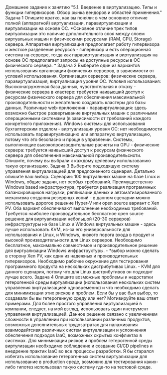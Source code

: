 Домашнее задание к занятию "5.1. Введение в виртуализацию. Типы и функции гипервизоров. Обзор рынка вендоров и областей применения."
Задача 1
Опишите кратко, как вы поняли: в чем основное отличие полной (аппаратной) виртуализации, паравиртуализации и виртуализации на основе ОС.
*Основное отличие трех типов виртуализации это наличие дополнительного слоя между слоем виртуальных машин и физическими ресурсами (RAM, CPU, Storage) сервера. Аппаратная виртуализация предполагает работу гипервизора и жесткое разделение ресурсов - гипервизор и есть операционная система на сервере, тогда как паравиртуализация и виртуализация на основе ОС предполагает запросы на доступные ресурсы в ОС физического сервера. *
Задача 2
Выберите один из вариантов использования организации физических серверов, в зависимости от условий использования.
Организация серверов:
физические сервера, паравиртуализация, виртуализация уровня ОС. Условия использования:
Высоконагруженная база данных, чувствительная к отказу -
физические сервера в кластере: требуется наивысший доступ к ресурсам физического сервера для обеспечения максимальной производительности и желательно создавать кластеры для базы данных.
Различные web-приложения -
паравиртуализация: здесь возможно быстрое развертывание виртуальных машин с различными операционными системами (в зависимости от требований каждого конкретного приложения).
Windows системы для использования бухгалтерским отделом -
виртуализация уровня ОС: нет необходимости использовать паравиртуализацию или аппаратную виртуализацию, потому что это безопасно и проще в управлении.
Системы, выполняющие высокопроизводительные расчеты на GPU -
физические сервера: требуется наивысший доступ к ресурсам физического сервера для обеспечения максимальной производительсноти.
Опишите, почему вы выбрали к каждому целевому использованию такую организацию.
Задача 3
Выберите подходящую систему управления виртуализацией для предложенного сценария. Детально опишите ваш выбор.
Сценарии:
100 виртуальных машин на базе Linux и Windows, общие задачи, нет особых требований. Преимущественно Windows based инфраструктура, требуется реализация программных балансировщиков нагрузки, репликации данных и автоматизированного механизма создания резервных копий - в данном сценарии можно использовать дорогое решение Hyper-V или open source вариант с Xen PV. Оба вариант обеспечивают выполнение необходимых требований.
Требуется наиболее производительное бесплатное open source решение для виртуализации небольшой (20-30 серверов) инфраструктуры на базе Linux и Windows виртуальных машин - здесь лучше использовать KVM, из-за его универсальности для использования и Linux, и Windows, низкого порога входа в продукт и высокой производительности для Linux серверов.
Необходимо бесплатное, максимально совместимое и производительное решение для виртуализации Windows инфраструктуры. - *выбор можно сделать в сторону Xen PV, как один из надежных и производительных гипервизоров.
Необходимо рабочее окружение для тестирования программного продукта на нескольких дистрибутивах Linux. - KVM для данного сценария, потому что для Linux дистрибутивов он подходит лучше всего.
Задача 4
Опишите возможные проблемы и недостатки гетерогенной среды виртуализации (использования нескольких систем управления виртуализацией одновременно) и что необходимо сделать для минимизации этих рисков и проблем. Если бы у вас был выбор, то создавали бы вы гетерогенную среду или нет? Мотивируйте ваш ответ примерами.
Для более простого управления виртуализацией в компании, следует, на мой взгляд, использовать один инструмент управления виртуализацией. Данное решение связано с увеличением сложности в управлении при использовании различных продуктов, возможных дополнительных трудозатратах для налаживания взаимодейтсивя различных систем виртуализации и усложнения обеспечения подходов IaaC, возможных скрытых конфликтах в системах. Для минимизации рисков и проблем гетерогенной среды виртулизации необходимо соблюдение и создание CI/CD pipelines и внедрение практик IaaC во все процессы разработки. Я бы старался избегать использование гетерогенных систем виртуализации для использование в production среде, возможно для тестирования каких-либо гипотез использовал такую систему где-то на тестовой среде.



